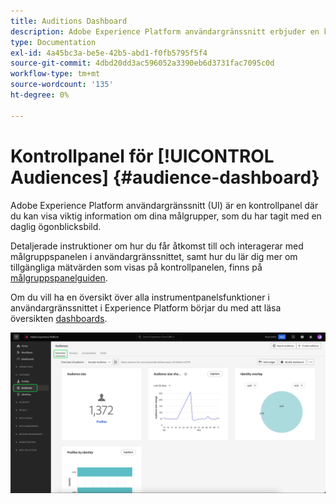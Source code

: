 ```yaml
---
title: Auditions Dashboard
description: Adobe Experience Platform användargränssnitt erbjuder en kontrollpanel där du kan visa viktiga mätvärden för målgrupper som skapats och underhålls av din organisation.
type: Documentation
exl-id: 4a45bc3a-be5e-42b5-abd1-f0fb5795f5f4
source-git-commit: 4dbd20dd3ac596052a3390eb6d3731fac7095c0d
workflow-type: tm+mt
source-wordcount: '135'
ht-degree: 0%

---
```


# Kontrollpanel för [!UICONTROL Audiences] {#audience-dashboard}

Adobe Experience Platform användargränssnitt (UI) är en kontrollpanel där du kan visa viktig information om dina målgrupper, som du har tagit med en daglig ögonblicksbild.

Detaljerade instruktioner om hur du får åtkomst till och interagerar med målgruppspanelen i användargränssnittet, samt hur du lär dig mer om tillgängliga mätvärden som visas på kontrollpanelen, finns på [målgruppspanelguiden](../../dashboards/guides/audiences.md).

Om du vill ha en översikt över alla instrumentpanelsfunktioner i användargränssnittet i Experience Platform börjar du med att läsa översikten [dashboards](../../dashboards/home.md).

![Målgruppspanelen. Detta visar tre widgetar - widgeten för målgruppsstorlek, widgeten för målgruppsstorlek och profilerna efter identitetswidget.](../../dashboards/images/segments/dashboard-overview.png)

